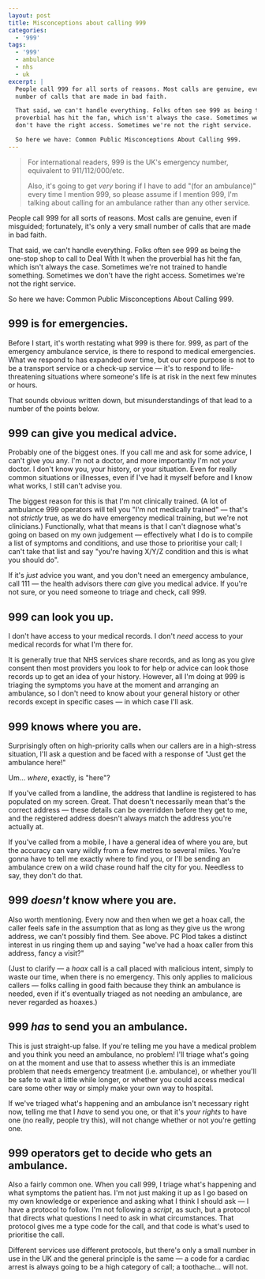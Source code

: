 ```yaml
---
layout: post
title: Misconceptions about calling 999
categories: 
  - '999'
tags: 
  - '999'
  - ambulance
  - nhs
  - uk
excerpt: |
  People call 999 for all sorts of reasons. Most calls are genuine, even if misguided; fortunately, it's only a very small
  number of calls that are made in bad faith.

  That said, we can't handle everything. Folks often see 999 as being the one-stop shop to call to Deal With It when the
  proverbial has hit the fan, which isn't always the case. Sometimes we're not trained to handle something. Sometimes we
  don't have the right access. Sometimes we're not the right service.

  So here we have: Common Public Misconceptions About Calling 999.
---
```


> For international readers, 999 is the UK's emergency number, equivalent to 911/112/000/etc.
>
> Also, it's going to get _very_ boring if I have to add "(for an ambulance)" every time I mention 999, so please assume
> if I mention 999, I'm talking about calling for an ambulance rather than any other service.

People call 999 for all sorts of reasons. Most calls are genuine, even if misguided; fortunately, it's only a very small
number of calls that are made in bad faith.

That said, we can't handle everything. Folks often see 999 as being the one-stop shop to call to Deal With It when the
proverbial has hit the fan, which isn't always the case. Sometimes we're not trained to handle something. Sometimes we
don't have the right access. Sometimes we're not the right service.

So here we have: Common Public Misconceptions About Calling 999.

## 999 is for emergencies.
Before I start, it's worth restating what 999 is there for. 999, as part of the emergency ambulance service, is there
to respond to medical emergencies. What we respond to has expanded over time, but our core purpose is not to be
a transport service or a check-up service &mdash; it's to respond to life-threatening situations where someone's life
is at risk in the next few minutes or hours.

That sounds obvious written down, but misunderstandings of that lead to a number of the points below.

## 999 can give you medical advice.
Probably one of the biggest ones. If you call me and ask for some advice, I can't give you any. I'm not a doctor, and
more importantly I'm not _your_ doctor. I don't know you, your history, or your situation. Even for really common
situations or illnesses, even if I've had it myself before and I know what works, I still can't advise you.

The biggest reason for this is that I'm not clinically trained. (A lot of ambulance 999 operators will tell you 
"I'm not medically trained" &mdash; that's not _strictly_ true, as we do have emergency medical training, but we're not
clinicians.) Functionally, what that means is that I can't diagnose what's going on based on my own judgement &mdash;
effectively what I do is to compile a list of symptoms and conditions, and use those to prioritise your call; I can't
take that list and say "you're having X/Y/Z condition and this is what you should do".

If it's _just_ advice you want, and you don't need an emergency ambulance, call 111 &mdash; the health advisors there
_can_ give you medical advice. If you're not sure, or you need someone to triage and check, call 999.

## 999 can look you up.
I don't have access to your medical records. I don't _need_ access to your medical records for what I'm there for.

It is generally true that NHS services share records, and as long as you give consent then most providers you look to
for help or advice can look those records up to get an idea of your history. However, all I'm doing at 999 is triaging
the symptoms you have at the moment and arranging an ambulance, so I don't need to know about your general history or
other records except in specific cases &mdash; in which case I'll ask.

## 999 knows where you are.
Surprisingly often on high-priority calls when our callers are in a high-stress situation, I'll ask a question and be
faced with a response of "Just get the ambulance here!"

Um... _where_, exactly, is "here"?

If you've called from a landline, the address that landline is registered to has populated on my screen. Great. That
doesn't necessarily mean that's the correct address &mdash; these details can be overridden before they get to me, and 
the registered address doesn't always match the address you're actually at.

If you've called from a mobile, I have a general idea of where you are, but the accuracy can vary wildly from a few 
metres to several miles. You're gonna have to tell me exactly where to find you, or I'll be sending an ambulance crew
on a wild chase round half the city for you. Needless to say, they don't do that.

## 999 _doesn't_ know where you are.
Also worth mentioning. Every now and then when we get a hoax call, the caller feels safe in the assumption that as long
as they give us the wrong address, we can't possibly find them. See above. PC Plod takes a distinct interest in us
ringing them up and saying "we've had a hoax caller from this address, fancy a visit?"

(Just to clarify &mdash; a _hoax_ call is a call placed with malicious intent, simply to waste our time, when there is
no emergency. This only applies to malicious callers &mdash; folks calling in good faith because they think an
ambulance is needed, even if it's eventually triaged as not needing an ambulance, are never regarded as hoaxes.)

## 999 _has_ to send you an ambulance.
This is just straight-up false. If you're telling me you have a medical problem and you think you need an ambulance, no
problem! I'll triage what's going on at the moment and use that to assess whether this is an immediate problem that
needs emergency treatment (i.e. ambulance), or whether you'll be safe to wait a little while longer, or whether you
could access medical care some other way or simply make your own way to hospital.

If we've triaged what's happening and an ambulance isn't necessary right now, telling me that I _have_ to send you one,
or that it's _your rights_ to have one (no really, people try this), will not change whether or not you're getting
one.

## 999 operators get to decide who gets an ambulance.
Also a fairly common one. When you call 999, I triage what's happening and what symptoms the patient has. I'm not just
making it up as I go based on my own knowledge or experience and asking what I think I should ask &mdash; I have a
protocol to follow. I'm not following a _script_, as such, but a protocol that directs what questions I need to ask in
what circumstances. That protocol gives me a type code for the call, and that code is what's used to prioritise the
call.

Different services use different protocols, but there's only a small number in use in the UK and the general principle
is the same &mdash; a code for a cardiac arrest is always going to be a high category of call; a toothache... will not.
